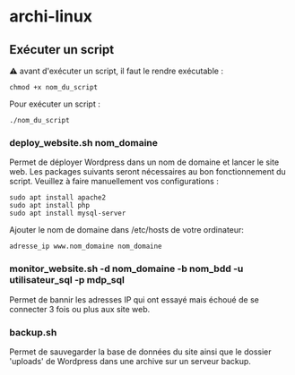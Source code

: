 # archi-linux

## Exécuter un script
:warning: avant d'exécuter un script, il faut le rendre exécutable :
```
chmod +x nom_du_script
```

Pour exécuter un script : 
```
./nom_du_script
```
### deploy_website.sh nom_domaine
Permet de déployer Wordpress dans un nom de domaine et lancer le site web.
Les packages suivants seront nécessaires au bon fonctionnement du script. Veuillez à faire manuellement vos configurations :
```
sudo apt install apache2
sudo apt install php
sudo apt install mysql-server
```

Ajouter le nom de domaine dans /etc/hosts de votre ordinateur:
```
adresse_ip www.nom_domaine nom_domaine
```
### monitor_website.sh -d nom_domaine -b nom_bdd -u utilisateur_sql -p mdp_sql
Permet de bannir les adresses IP qui ont essayé mais échoué de se connecter 3 fois ou plus aux site web.

### backup.sh 
Permet de sauvegarder la base de données du site ainsi que le dossier 'uploads' de Wordpress dans une archive sur un serveur backup.